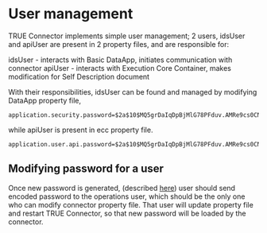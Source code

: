 # User management

TRUE Connector implements simple user management; 2 users, idsUser and apiUser are present in 2 property files, and are responsible for:

idsUser - interacts with Basic DataApp, initiates communication with connector
apiUser - interacts with Execution Core Container, makes modification for Self Description document

With their responsibilities, idsUser can be found and managed by modifying DataApp property file, 

```
application.security.password=$2a$10$MQ5grDaIqDpBjMlG78PFduv.AMRe9cs0CNm/V4cgUubrqdGTFCH3m

```

while apiUser is present in ecc property file. 

```
application.user.api.password=$2a$10$MQ5grDaIqDpBjMlG78PFduv.AMRe9cs0CNm/V4cgUubrqdGTFCH3m
```


## Modifying password for a user

Once new password is generated, (described [here](https://github.com/Engineering-Research-and-Development/true-connector-execution_core_container/blob/1.14.2/doc/SECURITY.md#change-default-password)) user should send encoded password to the operations user, which should be the only one who can modify connector property file. That user will update property file and restart TRUE Connector, so that new password will be loaded by the connector.